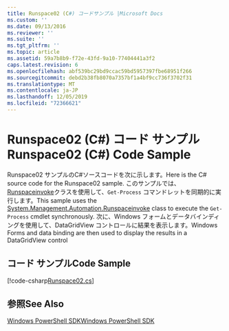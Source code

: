 ```yaml
---
title: Runspace02 (C#) コードサンプル |Microsoft Docs
ms.custom: ''
ms.date: 09/13/2016
ms.reviewer: ''
ms.suite: ''
ms.tgt_pltfrm: ''
ms.topic: article
ms.assetid: 59a7b8b9-f72e-43fd-9a10-77404441a3f2
caps.latest.revision: 6
ms.openlocfilehash: abf539bc29bd9ccac59bd5957397fbe68951f266
ms.sourcegitcommit: debd2b38fb8070a7357bf1a4bf9cc736f3702f31
ms.translationtype: MT
ms.contentlocale: ja-JP
ms.lasthandoff: 12/05/2019
ms.locfileid: "72366621"
---
```

# <a name="runspace02-c-code-sample"></a><span data-ttu-id="f0c68-102">Runspace02 (C#) コード サンプル</span><span class="sxs-lookup"><span data-stu-id="f0c68-102">Runspace02 (C#) Code Sample</span></span>

<span data-ttu-id="f0c68-103">Runspace02 サンプルのC#ソースコードを次に示します。</span><span class="sxs-lookup"><span data-stu-id="f0c68-103">Here is the C# source code for the Runspace02 sample.</span></span> <span data-ttu-id="f0c68-104">このサンプルでは、 [Runspaceinvoke](/dotnet/api/System.Management.Automation.RunspaceInvoke)クラスを使用して、`Get-Process` コマンドレットを同期的に実行します。</span><span class="sxs-lookup"><span data-stu-id="f0c68-104">This sample uses the [System.Management.Automation.Runspaceinvoke](/dotnet/api/System.Management.Automation.RunspaceInvoke) class to execute the `Get-Process` cmdlet synchronously.</span></span> <span data-ttu-id="f0c68-105">次に、Windows フォームとデータバインディングを使用して、DataGridView コントロールに結果を表示します。</span><span class="sxs-lookup"><span data-stu-id="f0c68-105">Windows Forms and data binding are then used to display the results in a DataGridView control</span></span>

## <a name="code-sample"></a><span data-ttu-id="f0c68-106">コード サンプル</span><span class="sxs-lookup"><span data-stu-id="f0c68-106">Code Sample</span></span>

[!code-csharp[Runspace02.cs](../../../../powershell-sdk-samples/SDK-2.0/csharp/Runspace02/Runspace02.cs#L11-L82 "Runspace02.cs")]

## <a name="see-also"></a><span data-ttu-id="f0c68-107">参照</span><span class="sxs-lookup"><span data-stu-id="f0c68-107">See Also</span></span>

[<span data-ttu-id="f0c68-108">Windows PowerShell SDK</span><span class="sxs-lookup"><span data-stu-id="f0c68-108">Windows PowerShell SDK</span></span>](../windows-powershell-reference.md)
